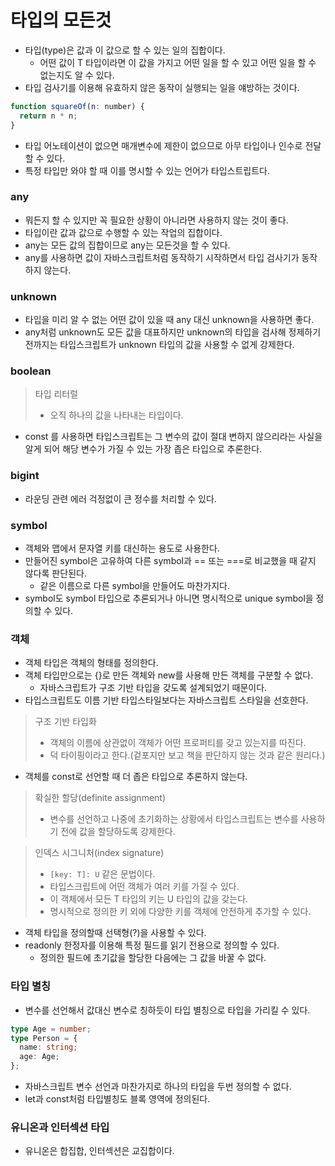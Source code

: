 # 타입의 모든것

- 타입(type)은 값과 이 값으로 할 수 있는 일의 집합이다.
  - 어떤 값이 T 타입이라면 이 값을 가지고 어떤 일을 할 수 있고 어떤 일을 할 수 없는지도 알 수 있다.
- 타입 검사기를 이용해 유효하지 않은 동작이 실행되는 일을 얘방하는 것이다.

```js
function squareOf(n: number) {
  return n * n;
}
```

- 타입 어노테이션이 없으면 매개변수에 제한이 없으므로 아무 타입이나 인수로 전달할 수 있다.
- 특정 타입만 와야 할 때 이를 명시할 수 있는 언어가 타입스트립트다.

### any

- 뭐든지 할 수 있지만 꼭 필요한 상황이 아니라면 사용하지 않는 것이 좋다.
- 타입이란 값과 값으로 수행할 수 있는 작업의 집합이다.
- any는 모든 값의 집합이므로 any는 모든것을 할 수 있다.
- any를 사용하면 값이 자바스크립트처럼 동작하기 시작하면서 타입 검사기가 동작하지 않는다.

### unknown

- 타입을 미리 알 수 없는 어떤 값이 있을 때 any 대신 unknown을 사용하면 좋다.
- any처럼 unknown도 모든 값을 대표하지만 unknown의 타입을 검사해 정제하기 전까지는 타입스크립트가 unknown 타입의 값을 사용할 수 없게 강제한다.

### boolean

> 타입 리터럴
>
> - 오직 하나의 값을 나타내는 타입이다.

- const 를 사용하면 타입스크립트는 그 변수의 값이 절대 변하지 않으리라는 사실을 알게 되어 해당 변수가 가질 수 있는 가장 좁은 타입으로 추론한다.

### bigint

- 라운딩 관련 에러 걱정없이 큰 정수를 처리할 수 있다.

### symbol

- 객체와 맵에서 문자열 키를 대신하는 용도로 사용한다.
- 만들어진 symbol은 고유하여 다른 symbol과 == 또는 ===로 비교했을 때 같지 않다록 판단된다.
  - 같은 이름으로 다른 symbol을 만들어도 마찬가지다.
- symbol도 symbol 타입으로 추론되거나 아니면 명시적으로 unique symbol을 정의할 수 있다.

### 객체

- 객체 타입은 객체의 형태를 정의한다.
- 객체 타입만으로는 {}로 만든 객체와 new를 사용해 만든 객체를 구분할 수 없다.
  - 자바스크립트가 구조 기반 타입을 갖도록 설계되었기 때문이다.
- 타입스크립트도 이름 기반 타입스타일보다는 자바스크립트 스타일을 선호한다.

> 구조 기반 타입화
>
> - 객체의 이름에 상관없이 객체가 어떤 프로퍼티를 갖고 있는지를 따진다.
> - 덕 타이핑이라고 한다.(겉포지만 보고 책을 판단하지 않는 것과 같은 원리다.)

- 객체를 const로 선언할 때 더 좁은 타입으로 추론하지 않는다.

> 확실한 할당(definite assignment)
>
> - 변수를 선언하고 나중에 초기화하는 상황에서 타입스크립트는 변수를 사용하기 전에 값을 할당하도록 강제한다.

> 인덱스 시그니처(index signature)
>
> - `[key: T]: U` 같은 문법이다.
> - 타입스크립트에 어떤 객체가 여러 키를 가질 수 있다.
> - 이 객체에서 모든 T 타입의 키는 U 타입의 값을 갖는다.
> - 명시적으로 정의한 키 외에 다양한 키를 객체에 안전하게 추가할 수 있다.

- 객체 타입을 정의할때 선택형(?)을 사용할 수 있다.
- readonly 한정자를 이용해 특정 필드를 읽기 전용으로 정의할 수 있다.
  - 정의한 필드에 초기값을 할당한 다음에는 그 값을 바꿀 수 없다.

### 타입 별칭

- 변수를 선언해서 값대신 변수로 칭하듯이 타입 별칭으로 타입을 가리킬 수 있다.

```ts
type Age = number;
type Person = {
  name: string;
  age: Age;
};
```

- 자바스크립트 변수 선언과 마찬가지로 하나의 타입을 두번 정의할 수 없다.
- let과 const처럼 타입별칭도 블록 영역에 정의된다.

### 유니온과 인터섹션 타입

- 유니온은 합집합, 인터섹션은 교집합이다.
